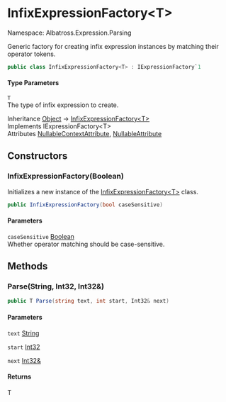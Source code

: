 # InfixExpressionFactory&lt;T&gt;

Namespace: Albatross.Expression.Parsing

Generic factory for creating infix expression instances by matching their operator tokens.

```csharp
public class InfixExpressionFactory<T> : IExpressionFactory`1
```

#### Type Parameters

`T`<br>
The type of infix expression to create.

Inheritance [Object](https://docs.microsoft.com/en-us/dotnet/api/system.object) → [InfixExpressionFactory&lt;T&gt;](./albatross.expression.parsing.infixexpressionfactory-1.md)<br>
Implements IExpressionFactory&lt;T&gt;<br>
Attributes [NullableContextAttribute](https://docs.microsoft.com/en-us/dotnet/api/system.runtime.compilerservices.nullablecontextattribute), [NullableAttribute](https://docs.microsoft.com/en-us/dotnet/api/system.runtime.compilerservices.nullableattribute)

## Constructors

### **InfixExpressionFactory(Boolean)**

Initializes a new instance of the [InfixExpressionFactory&lt;T&gt;](./albatross.expression.parsing.infixexpressionfactory-1.md) class.

```csharp
public InfixExpressionFactory(bool caseSensitive)
```

#### Parameters

`caseSensitive` [Boolean](https://docs.microsoft.com/en-us/dotnet/api/system.boolean)<br>
Whether operator matching should be case-sensitive.

## Methods

### **Parse(String, Int32, Int32&)**

```csharp
public T Parse(string text, int start, Int32& next)
```

#### Parameters

`text` [String](https://docs.microsoft.com/en-us/dotnet/api/system.string)<br>

`start` [Int32](https://docs.microsoft.com/en-us/dotnet/api/system.int32)<br>

`next` [Int32&](https://docs.microsoft.com/en-us/dotnet/api/system.int32&)<br>

#### Returns

T<br>
